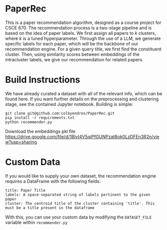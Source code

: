 # PaperRec
This is a paper recommendation algorithm, designed as a course project for CSCE 670. The recommendation process is a two-stage pipeline and is based on the idea of paper labels. We first assign all papers to $k$ clusters, where $k$ is a tuned hyperparameter. Through the use of a LLM, we generate specific labels for each paper, which will be the backbone of our recommendation engine. For a given query title, we first find the constituent cluster. Then, using similarity scores between embeddings of the intracluster labels, we give our recommendation for related papers.

# Build Instructions
We have already curated a dataset with all of the relevant info, which can be found here. If you want further details on the preprocessing and clustering stage, see the contained Jupyter notebook. Building is simple:
```
git clone git@github.com:colbyendres/PaperRec.git
pip install -r requirements.txt
python recommender.py
```
Download the embeddings pkl file https://drive.google.com/file/d/1Blyt4V5qiPfGUNPzat8ok0LzDFEn3R2n/view?usp=sharing

# Custom Data
If you would like to supply your own dataset, the recommendation engine requires a DataFrame with the following fields:
```
title: Paper Title
labels: A space-separated string of labels pertinent to the given paper
cluster: The centroid title of the cluster containing 'title'. This must be a title present in the dataframe
```
With this, you can use your custom data by modifying the `DATASET_FILE` variable within `recommender.py`


